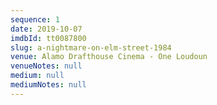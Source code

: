 ```yaml
---
sequence: 1
date: 2019-10-07
imdbId: tt0087800
slug: a-nightmare-on-elm-street-1984
venue: Alamo Drafthouse Cinema - One Loudoun
venueNotes: null
medium: null
mediumNotes: null
---
```


